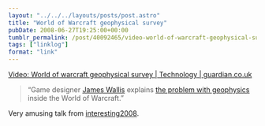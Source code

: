 ```yaml
---
layout: "../../../layouts/posts/post.astro"
title: "World of Warcraft geophysical survey"
pubDate: 2008-06-27T19:25:00+00:00
tumblr_permalink: /post/40092465/video-world-of-warcraft-geophysical-survey
tags: ["linklog"]
format: "link"
---
```


[Video: World of warcraft geophysical survey | Technology | guardian.co.uk][1]

> “Game designer [James Wallis](http://www.spaaace.com/cope/) explains [the problem with geophysics](http://www.guardian.co.uk/technology/video/2008/jun/25/interesting.world.warcraft) inside the World of Warcraft.”

Very amusing talk from [interesting2008](http://russelldavies.typepad.com/planning/interesting2008/).

[1]: http://www.guardian.co.uk/technology/video/2008/jun/25/interesting.world.warcraft
